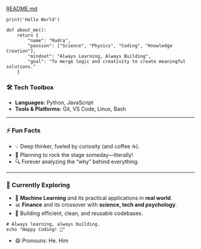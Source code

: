 [README.md](https://github.com/user-attachments/files/18401188/README.md)
```
print('Hello World')
```

```
def about_me():
    return {
        "name": "Rudra",
        "passion": ["Science", "Physics", "Coding", "Knowledge Creation"],
        "mindset": "Always Learning, Always Building",
        "goal": "To merge logic and creativity to create meaningful solutions."
    }
```


### 🛠️ Tech Toolbox

- **Languages:** Python, JavaScript
- **Tools & Platforms:** Git, VS Code, Linux, Bash

---

### ⚡ Fun Facts

- 💡 Deep thinker, fueled by curiosity (and coffee ☕).
- 🎸 Planning to rock the stage someday—literally!
- 🔍 Forever analyzing the “why” behind everything.

---

### 🌱 Currently Exploring

- 🚀 **Machine Learning** and its practical applications in **real world**.
- 📊 **Finance** and its crossover with **science, tech and psychology**.
- 🧩 Building efficient, clean, and reusable codebases.




```
# Always learning, always building.
echo "Happy Coding! 🚀"
```


- 😄 Pronouns: He. Him

<!---
Rtx09x/Rtx09x is a ✨ special ✨ repository because its `README.md` (this file) appears on your GitHub profile.
You can click the Preview link to take a look at your changes.
--->
